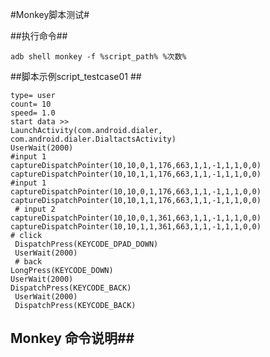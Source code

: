 #Monkey脚本测试#

##执行命令##

    adb shell monkey -f %script_path% %次数%

##脚本示例script_testcase01 ## 
    
    type= user
    count= 10
    speed= 1.0
    start data >>
    LaunchActivity(com.android.dialer, com.android.dialer.DialtactsActivity)
    UserWait(2000)
    #input 1
    captureDispatchPointer(10,10,0,1,176,663,1,1,-1,1,1,0,0)
    captureDispatchPointer(10,10,1,1,176,663,1,1,-1,1,1,0,0)
    #input 1
    captureDispatchPointer(10,10,0,1,176,663,1,1,-1,1,1,0,0)
    captureDispatchPointer(10,10,1,1,176,663,1,1,-1,1,1,0,0)
     # input 2
    captureDispatchPointer(10,10,0,1,361,663,1,1,-1,1,1,0,0)
    captureDispatchPointer(10,10,1,1,361,663,1,1,-1,1,1,0,0)
    # click
     DispatchPress(KEYCODE_DPAD_DOWN)
     UserWait(2000)
     # back
    LongPress(KEYCODE_DOWN)
    UserWait(2000)
    DispatchPress(KEYCODE_BACK)
     UserWait(2000)
     DispatchPress(KEYCODE_BACK)
   
## Monkey 命令说明##
